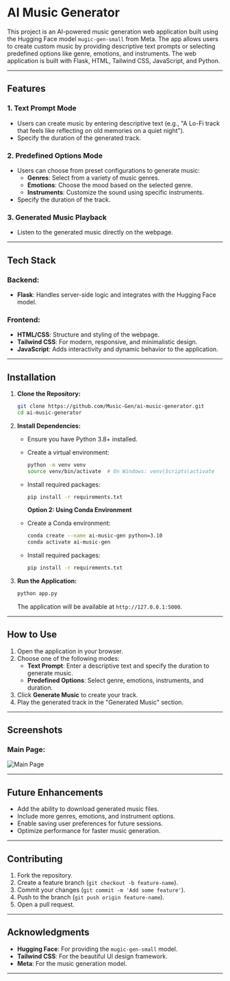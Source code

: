 # AI Music Generator

This project is an AI-powered music generation web application built using the Hugging Face model `mugic-gen-small` from Meta. The app allows users to create custom music by providing descriptive text prompts or selecting predefined options like genre, emotions, and instruments. The web application is built with Flask, HTML, Tailwind CSS, JavaScript, and Python.

---

## Features

### 1. **Text Prompt Mode**
   - Users can create music by entering descriptive text (e.g., "A Lo-Fi track that feels like reflecting on old memories on a quiet night").
   - Specify the duration of the generated track.

### 2. **Predefined Options Mode**
   - Users can choose from preset configurations to generate music:
     - **Genres**: Select from a variety of music genres.
     - **Emotions**: Choose the mood based on the selected genre.
     - **Instruments**: Customize the sound using specific instruments.
   - Specify the duration of the track.

### 3. **Generated Music Playback**
   - Listen to the generated music directly on the webpage.

---

## Tech Stack

### Backend:
- **Flask**: Handles server-side logic and integrates with the Hugging Face model.

### Frontend:
- **HTML/CSS**: Structure and styling of the webpage.
- **Tailwind CSS**: For modern, responsive, and minimalistic design.
- **JavaScript**: Adds interactivity and dynamic behavior to the application.

---

## Installation

1. **Clone the Repository:**
   ```bash
   git clone https://github.com/Music-Gen/ai-music-generator.git
   cd ai-music-generator
   ```

2. **Install Dependencies:**
   - Ensure you have Python 3.8+ installed.
   - Create a virtual environment:
     ```bash
     python -m venv venv
     source venv/bin/activate  # On Windows: venv\Scripts\activate
     ```
   - Install required packages:
     ```bash
     pip install -r requirements.txt
     ```

     **Option 2: Using Conda Environment**
   - Create a Conda environment:
     ```bash
     conda create --name ai-music-gen python=3.10
     conda activate ai-music-gen
     ```
   - Install required packages:
     ```bash
     pip install -r requirements.txt
     ```

3. **Run the Application:**
   ```bash
   python app.py
   ```
   The application will be available at `http://127.0.0.1:5000`.

---

## How to Use

1. Open the application in your browser.
2. Choose one of the following modes:
   - **Text Prompt**: Enter a descriptive text and specify the duration to generate music.
   - **Predefined Options**: Select genre, emotions, instruments, and duration.
3. Click **Generate Music** to create your track.
4. Play the generated track in the "Generated Music" section.

---

## Screenshots

### Main Page:
![Main Page]([mainpage.png](https://github.com/SriramR17/Music-Gen/blob/main/Screenshots/mainpage.png))

---

## Future Enhancements

- Add the ability to download generated music files.
- Include more genres, emotions, and instrument options.
- Enable saving user preferences for future sessions.
- Optimize performance for faster music generation.

---

## Contributing

1. Fork the repository.
2. Create a feature branch (`git checkout -b feature-name`).
3. Commit your changes (`git commit -m 'Add some feature'`).
4. Push to the branch (`git push origin feature-name`).
5. Open a pull request.

---



## Acknowledgments

- **Hugging Face**: For providing the `mugic-gen-small` model.
- **Tailwind CSS**: For the beautiful UI design framework.
- **Meta**: For the music generation model.

---








